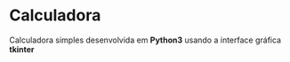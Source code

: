 # Calculadora
Calculadora simples desenvolvida em **Python3** usando a interface gráfica **tkinter**
